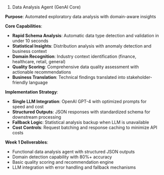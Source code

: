 1. Data Analysis Agent (GenAI Core)

**Purpose**: Automated exploratory data analysis with domain-aware insights

**Core Capabilities**:

- **Rapid Schema Analysis**: Automatic data type detection and validation in under 10 seconds
- **Statistical Insights**: Distribution analysis with anomaly detection and business context
- **Domain Recognition**: Industry context identification (finance, healthcare, retail, general)
- **Quality Scoring**: Comprehensive data quality assessment with actionable recommendations
- **Business Translation**: Technical findings translated into stakeholder-friendly language

**Implementation Strategy**:

- **Single LLM Integration**: OpenAI GPT-4 with optimized prompts for speed and cost
- **Structured Outputs**: JSON responses with standardized schema for downstream processing
- **Fallback Logic**: Statistical analysis backup when LLM is unavailable
- **Cost Controls**: Request batching and response caching to minimize API costs

**Week 1 Deliverables**:

- Functional data analysis agent with structured JSON outputs
- Domain detection capability with 80%+ accuracy
- Basic quality scoring and recommendation engine
- LLM integration with error handling and fallback mechanisms